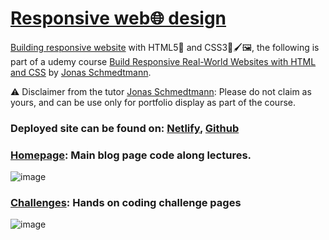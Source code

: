 # [Responsive web🌐 design ](https://rd-html-css.netlify.app/)

[Building responsive website](https://rd-html-css.netlify.app/) with HTML5🦴 and CSS3🎨🖌️🖼️, the following is part of a udemy course [
Build Responsive Real-World Websites with HTML and CSS]( https://www.udemy.com/course/design-and-develop-a-killer-website-with-html5-and-css3/learn/lecture/27512178#overview) by [Jonas Schmedtmann](https://www.udemy.com/user/jonasschmedtmann/). 

⚠️ Disclaimer from the tutor [Jonas Schmedtmann](https://www.udemy.com/user/jonasschmedtmann/): Please do not claim as yours, and can be use only for portfolio display as part of the course.

### Deployed site can be found on: [Netlify](https://rd-html-css.netlify.app/),  [Github](https://kmohamedalie.github.io/Responsive-website-with-HTML-CSS/)

###  [Homepage](https://rd-html-css.netlify.app/): Main blog page code along lectures.

![image](https://github.com/Kmohamedalie/Responsive-website-with-HTML-CSS/assets/63104472/2ef7fe1f-cc79-489f-97f6-cc0d8762c579)


### [Challenges](https://rd-html-css.netlify.app/challenges): Hands on coding challenge pages

![image](https://github.com/Kmohamedalie/Responsive-website-with-HTML-CSS/assets/63104472/53c6a6d3-9e7f-4219-8105-16d03a3c3df6)
